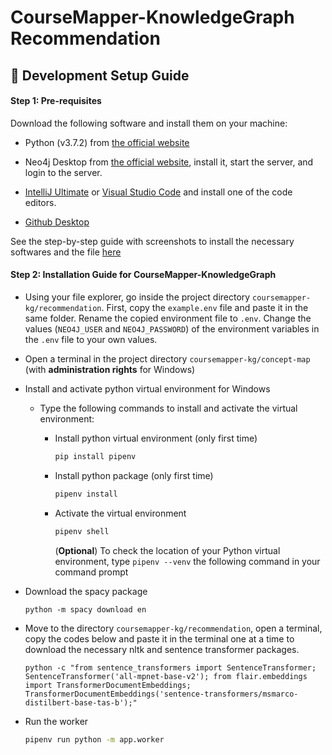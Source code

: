 # CourseMapper-KnowledgeGraph Recommendation

## 🔨 Development Setup Guide

#### Step 1: Pre-requisites

Download the following software and install them on your machine:

- Python (v3.7.2) from [the official website](https://www.python.org/downloads/release/python-372/)

- Neo4j Desktop from [the official website](https://neo4j.com/download-center/#desktop), install it, start the server, and login to the server.

- [IntelliJ Ultimate](https://www.jetbrains.com/de-de/idea/download/#section=windows) or [Visual Studio Code](https://code.visualstudio.com/download) and install one of the code editors.

- [Github Desktop](https://desktop.github.com/)


See the step-by-step guide with screenshots to install the necessary softwares and the file [here]()

#### Step 2: Installation Guide for CourseMapper-KnowledgeGraph

- Using your file explorer, go inside the project directory `coursemapper-kg/recommendation`. First, copy the `example.env` file and paste it in the same folder. Rename the copied environment file to `.env`. Change the values (`NEO4J_USER` and `NEO4J_PASSWORD`) of the environment variables in the `.env` file to your own values.

- Open a terminal in the project directory `coursemapper-kg/concept-map` (with **administration rights** for Windows)

- Install and activate python virtual environment for Windows

  - Type the following commands to install and activate the virtual environment:

    - Install python virtual environment (only first time)

      ```bash
      pip install pipenv
      ```

    - Install python package (only first time)

      ```bash
      pipenv install
      ```

    - Activate the virtual environment

      ```bash
      pipenv shell
      ```

      (**Optional**) To check the location of your Python virtual environment, type `pipenv --venv` the following command in your command prompt

- Download the spacy package

    ```
    python -m spacy download en
    ```

- Move to the directory `coursemapper-kg/recommendation`, open a terminal, copy the codes below and paste it in the terminal one at a time to download the necessary nltk and sentence transformer packages.

  ```
  python -c "from sentence_transformers import SentenceTransformer; SentenceTransformer('all-mpnet-base-v2'); from flair.embeddings import TransformerDocumentEmbeddings;  TransformerDocumentEmbeddings('sentence-transformers/msmarco-distilbert-base-tas-b');"
  ```

- Run the worker
  ```bash
  pipenv run python -m app.worker 
  ```

